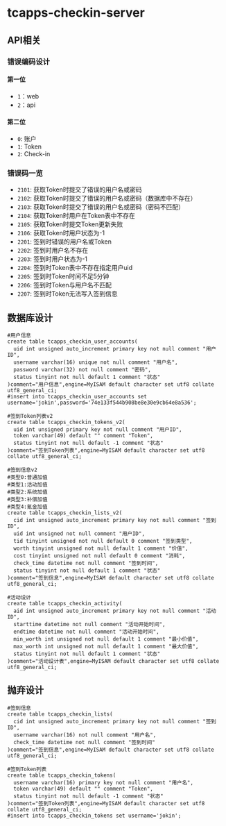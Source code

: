 # tcapps-checkin-server

## API相关

### 错误编码设计

#### 第一位

- `1`：web
- `2`：api

#### 第二位

- `0`: 账户
- `1`: Token
- `2`: Check-in

### 错误码一览

- `2101`: 获取Token时提交了错误的用户名或密码
- `2102`: 获取Token时提交了错误的用户名或密码（数据库中不存在）
- `2103`: 获取Token时提交了错误的用户名或密码（密码不匹配）
- `2104`: 获取Token时用户在Token表中不存在
- `2105`: 获取Token时提交Token更新失败
- `2106`: 获取Token时用户状态为-1
- `2201`: 签到时错误的用户名或Token
- `2202`: 签到时用户名不存在
- `2203`: 签到时用户状态为-1
- `2204`: 签到时Token表中不存在指定用户uid
- `2205`: 签到时Token时间不足5分钟
- `2206`: 签到时Token与用户名不匹配
- `2207`: 签到时Token无法写入签到信息

## 数据库设计
```
#用户信息
create table tcapps_checkin_user_accounts(
  uid int unsigned auto_increment primary key not null comment "用户ID",
  username varchar(16) unique not null comment "用户名",
  password varchar(32) not null comment "密码",
  status tinyint not null default 1 comment "状态"
)comment="用户信息",engine=MyISAM default character set utf8 collate utf8_general_ci;
#insert into tcapps_checkin_user_accounts set username='jokin',password='74e133f544b908be8e30e9cb64e8a536';

#签到Token列表v2
create table tcapps_checkin_tokens_v2(
  uid int unsigned primary key not null comment "用户ID",
  token varchar(49) default "" comment "Token",
  status tinyint not null default -1 comment "状态"
)comment="签到Token列表",engine=MyISAM default character set utf8 collate utf8_general_ci;

#签到信息v2
#类型0:普通加值
#类型1:活动加值
#类型2:系统加值
#类型3:补偿加值
#类型4:氪金加值
create table tcapps_checkin_lists_v2(
  cid int unsigned auto_increment primary key not null comment "签到ID",
  uid int unsigned not null comment "用户ID",
  tid tinyint unsigned not null default 0 comment "签到类型",
  worth tinyint unsigned not null default 1 comment "价值",
  cost tinyint unsigned not null default 0 comment "消耗",
  check_time datetime not null comment "签到时间",
  status tinyint not null default 1 comment "状态"
)comment="签到信息",engine=MyISAM default character set utf8 collate utf8_general_ci;

#活动设计
create table tcapps_checkin_activity(
  aid int unsigned auto_increment primary key not null comment "活动ID",
  starttime datetime not null comment "活动开始时间",
  endtime datetime not null comment "活动开始时间",
  min_worth int unsigned not null default 1 comment "最小价值",
  max_worth int unsigned not null default 1 comment "最大价值",
  status tinyint not null default 1 comment "状态"
)comment="活动设计表",engine=MyISAM default character set utf8 collate utf8_general_ci;
```

## 抛弃设计
```
#签到信息
create table tcapps_checkin_lists(
  cid int unsigned auto_increment primary key not null comment "签到ID",
  username varchar(16) not null comment "用户名",
  check_time datetime not null comment "签到时间"
)comment="签到信息",engine=MyISAM default character set utf8 collate utf8_general_ci;

#签到Token列表
create table tcapps_checkin_tokens(
  username varchar(16) primary key not null comment "用户名",
  token varchar(49) default "" comment "Token",
  status tinyint not null default -1 comment "状态"
)comment="签到Token列表",engine=MyISAM default character set utf8 collate utf8_general_ci;
#insert into tcapps_checkin_tokens set username='jokin';
```
